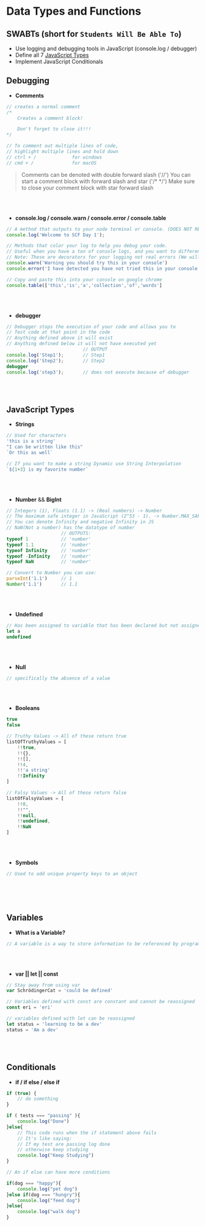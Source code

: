 # Data Types and Functions

## SWABTs (short for `Students Will Be Able To`)

* Use logging and debugging tools in JavaScript (console.log / debugger)
* Define all 7 [JavaScript Types](https://developer.mozilla.org/en-US/docs/Web/JavaScript/Data_structures#javascript_types)
* Implement JavaScript Conditionals

## Debugging
- **Comments**
```js
// creates a normal comment
/*
    Creates a comment block!

    Don't forget to close it!!!
*/

// To comment out multiple lines of code,
// highlight multiple lines and hold down
// ctrl + /             for windows
// cmd + /              for macOS
```
> Comments can be denoted with double forward slash ('//') 
> You can start a comment block with forward slash and star ('/* */')
> Make sure to close your comment block with star forward slash


<br/><br/>


- **console.log / console.warn / console.error / console.table**
```js
// A method that outputs to your node terminal or console. (DOES NOT RETURN A VALUE)
console.log('Welcome to SCF Day 1');

// Methods that color your log to help you debug your code. 
// Useful when you have a ton of console logs, and you want to differentiate
// Note: These are decorators for your logging not real errors (We will learn how to throw errors later)
console.warn('Warning you should try this in your console')
console.error('I have detected you have not tried this in your console')

// Copy and paste this into your console on google chrome
console.table(['this','is','a','collection','of','words']
```


<br/><br/>


- **debugger**
```js
// Debugger stops the execution of your code and allows you to
// Test code at that point in the code
// Anything defined above it will exist 
// Anything defined below it will not have executed yet
                            // OUTPUT
console.log('Step1');       // Step1
console.log('Step2');       // Step2
debugger                    
console.log('step3');       // does not execute because of debugger
```


<br/><br/>

## JavaScript Types
- **Strings**

```js
// Used for characters
'this is a string'
"I can be written like this"
`Or this as well`

// If you want to make a string Dynamic use String Interpolation
`${1+3} is my favorite number`

```

<br/><br/>


- **Number** && **BigInt**
```js
// Integers (1), Floats (1.1) -> (Real numbers) -> Number
// The maximum safe integer in JavaScript (2^53 - 1). -> Number.MAX_SAFE_INTEGER
// You can denote Infinity and negative Infinity in JS
// NaN(Not a number) has the datatype of number
                    // OUTPUTS:
typeof 1            // 'number'
typeof 1.1          // 'number'
typeof Infinity     // 'number'
typeof -Infinity    // 'number'
typeof NaN          // 'number'

// Convert to Number you can use:
parseInt('1.1')     // 1    
Number('1.1')       // 1.1  

```
<br/><br/>

- **Undefined**
```js
// Has been assigned to variable that has been declared but not assigned a value
let a
undefined

```


<br/><br/>

- **Null**
```js
// specifically the absence of a value
```

<br/><br/>

- **Booleans**
```js
true
false

// Truthy Values -> All of these return true
listOfTruthyValues = [
    !!true,
    !!{},
    !![],
    !!4,
    !!'a string'
    !!Infinity
]

// Falsy Values -> All of these return false
listOfFalsyValues = [
    !!0,
    !!"",
    !!null,
    !!undefined,
    !!NaN
]

```

<br/><br/>

- **Symbols**
```js
// Used to add unique property keys to an object
```

<br/><br/><br/>

## Variables

- **What is a Variable?**
```js
// A variable is a way to store information to be referenced by programs
```


<br/><br/>

- **var || let || const**
```js
// Stay away from using var
var SchrödingerCat = 'could be defined'

// Variables defined with const are constant and cannot be reassigned
const eri = 'eri'

// variables defined with let can be reassigned
let status = 'learning to be a dev'
status = 'Am a dev'

```

<br/><br/>

## Conditionals

- **if / if else / else if**
```js
if (true) {
    // do something
}

if ( tests === "passing" ){
    console.log("Done")
}else{
    // This code runs when the if statement above fails
    // It's like saying:
    // If my test are passing log done
    // otherwise keep studying
    console.log("Keep Studying")
}

// An if else can have more conditions

if(dog === "happy"){
    console.log("pet dog")
}else if(dog === "hungry"){
    console.log("feed dog")
}else{
    console.log("walk dog")
}

```

<br/><br/><br/>



